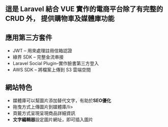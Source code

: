 <h2>
 這是 Laravel 結合 VUE 實作的電商平台除了有完整的 CRUD 外，
 提供購物車及媒體庫功能
</h2>
 
<h2>應用第三方套件</h2>
<ul>
   <li>JWT – 用來處理註冊信箱認證 </li>
   <li>綠界 SDK – 完整金流串接 </li>
   <li>Laravel Social Plugin–實作臉書第三方登入 </li>
   <li>AWS SDK – 將檔案上傳到 S3 雲端空間 </li>
</ul>
 
<h2>網站特色</h2>
<ul>
    <li>媒體庫可以幫圖片添加替代文字，有助於<b>SEO優化</b></li>
    <li>拖曳方式上傳圖片到媒體庫/li>
    <li>頁籤方式呈現呈現商品詳細資訊 </li>
    <li><b>文字編輯器</b>設定圖片網址，即可插入圖片</li>
</ul>
